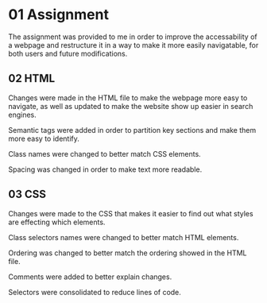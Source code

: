 # 01 Assignment

The assignment was provided to me in order to improve the accessability of a webpage and restructure it in a way to make it more easily navigatable, for both users and future modifications. 

## 02 HTML

Changes were made in the HTML file to make the webpage more easy to navigate, as well as updated to make the website show up easier in search engines. 

Semantic tags were added in order to partition key sections and make them more easy to identify. 

Class names were changed to better match CSS elements.

Spacing was changed in order to make text more readable.

## 03 CSS

Changes were made to the CSS that makes it easier to find out what styles are effecting which elements. 

Class selectors names were changed to better match HTML elements. 

Ordering was changed to better match the ordering showed in the HTML file.

Comments were added to better explain changes.

Selectors were consolidated to reduce lines of code.

